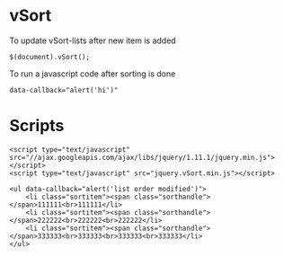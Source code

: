 # vSort

To update vSort-lists after new item is added

    $(document).vSort();

To run a javascript code after sorting is done

    data-callback="alert('hi')"
 
Scripts
=======
    <script type="text/javascript" src="//ajax.googleapis.com/ajax/libs/jquery/1.11.1/jquery.min.js"></script>
    <script type="text/javascript" src="jquery.vSort.min.js"></script>

    <ul data-callback="alert('list order modified')">
        <li class="sortitem"><span class="sorthandle"> </span>111111<br>111111</li>
        <li class="sortitem"><span class="sorthandle"> </span>222222<br>222222<br>222222</li>
        <li class="sortitem"><span class="sorthandle"> </span>333333<br>333333<br>333333<br>333333</li>
    </ul>
